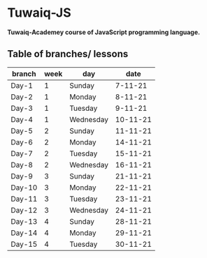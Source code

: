 # Tuwaiq-JS

**Tuwaiq-Academey course of JavaScript programming language.**

## Table of branches/ lessons

| branch | week |   day    |    date    |
| ------ | ---- | -------- |------------|
| Day-1  |   1  | Sunday   |  7-11-21   |
| Day-2  |   1  | Monday   |  8-11-21   |
| Day-3  |   1  | Tuesday  |  9-11-21   |
| Day-4  |   1  | Wednesday|  10-11-21  |
| Day-5  |   2  | Sunday   |  11-11-21  |
| Day-6  |   2  | Monday   |  14-11-21  |
| Day-7  |   2  | Tuesday  |  15-11-21  |
| Day-8  |   2  | Wednesday|  16-11-21  |
| Day-9  |   3  | Sunday   |  21-11-21  |
| Day-10 |   3  | Monday   |  22-11-21  |
| Day-11 |   3  | Tuesday  |  23-11-21  |
| Day-12 |   3  | Wednesday|  24-11-21  |
| Day-13 |   4  | Sunday   |  28-11-21  |
| Day-14 |   4  | Monday   |  29-11-21  |
| Day-15 |   4  | Tuesday  |  30-11-21  |